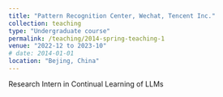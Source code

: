 ```yaml
---
title: "Pattern Recognition Center, Wechat, Tencent Inc."
collection: teaching
type: "Undergraduate course"
permalink: /teaching/2014-spring-teaching-1
venue: "2022-12 to 2023-10"
# date: 2014-01-01
location: "Bejing, China"
---
```


Research Intern in Continual Learning of LLMs

<!-- Heading 1
======

Heading 2
======

Heading 3
====== -->